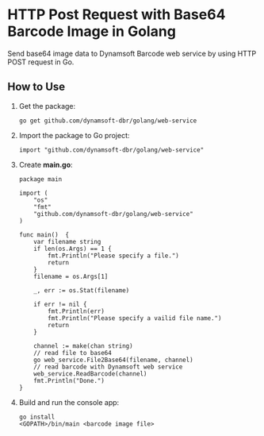 # HTTP Post Request with Base64 Barcode Image in Golang
Send base64 image data to Dynamsoft Barcode web service by using HTTP POST request in Go.

## How to Use
1. Get the package:

	```
	go get github.com/dynamsoft-dbr/golang/web-service
	```

2. Import the package to Go project:

	```
	import "github.com/dynamsoft-dbr/golang/web-service"
	```

3. Create **main.go**:

	```Golang
	package main

	import (
		"os"
		"fmt"
		"github.com/dynamsoft-dbr/golang/web-service"
	)

	func main()  {
		var filename string
		if len(os.Args) == 1 {
			fmt.Println("Please specify a file.")
			return
		}
		filename = os.Args[1]

		_, err := os.Stat(filename)

		if err != nil {
			fmt.Println(err)
			fmt.Println("Please specify a vailid file name.")
			return
		}

		channel := make(chan string)
		// read file to base64
		go web_service.File2Base64(filename, channel)
		// read barcode with Dynamsoft web service
		web_service.ReadBarcode(channel)
		fmt.Println("Done.")
	}

	```

4. Build and run the console app:

	```
	go install
	<GOPATH>/bin/main <barcode image file>
	```
